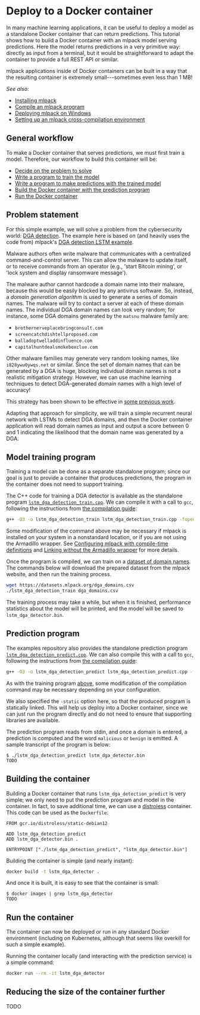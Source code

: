 # Deploy to a Docker container

In many machine learning applications, it can be useful to deploy a model as a
standalone Docker container that can return predictions.  This tutorial shows
how to build a Docker container with an mlpack model serving predictions.  Here
the model returns predictions in a very primitive way: directly as input from a
terminal, but it would be straightforward to adapt the container to provide a
full REST API or similar.

mlpack applications inside of Docker containers can be built in a way that the
resulting container is extremely small---sometimes even less than 1 MB!

*See also*:

 - [Installing mlpack](install.md)
 - [Compile an mlpack program](compile.md)
 - [Deploying mlpack on Windows](deploy_windows.md)
 - [Setting up an mlpack cross-compilation environment](../embedded/supported_boards.md)

## General workflow

To make a Docker container that serves predictions, we must first train a model.
Therefore, our workflow to build this container will be:

 * [Decide on the problem to solve](#problem-statement)
 * [Write a program to train the model](#model-training-program)
 * [Write a program to make predictions with the trained model](#prediction-program)
 * [Build the Docker container with the prediction program](#building-the-container)
 * [Run the Docker container](#run-the-container)

## Problem statement

For this simple example, we will solve a problem from the cybersecurity world:
[DGA detection](https://en.wikipedia.org/wiki/Domain_generation_algorithm).
The example here is based on (and heavily uses the code from) mlpack's
[DGA detection LSTM example](TODO).

Malware authors often write malware that communicates with a centralized
command-and-control server.  This can allow the malware to update itself, or to
receive commands from an operator (e.g., 'start Bitcoin mining', or 'lock system
and display ransomware message').

The malware author cannot hardcode a domain name into their malware, because
this would be easily blocked by any antivirus software.  So, instead, a *domain
generation algorithm* is used to generate a series of domain names.  The malware
will try to contact a server at each of these domain names.  The individual DGA
domain names can look very random; for instance, some DGA domains generated by
the `matsnu` malware family are:

 * `brothernerveplacebringconsult.com`
 * `screencatchdishtellproposed.com`
 * `balladoptwelladdinfluence.com`
 * `capitalhuntdealsmokeboxclue.com`

Other malware families may generate very random looking names, like
`i828ywu0ywqs.net` or similar.  Since the set of domain names that can be
generated by a DGA is huge, blocking individual domain names is not a realistic
mitigation strategy.  However, we can use machine learning techniques to detect
DGA-generated domain names with a high level of accuracy!

This strategy has been shown to be effective in
[some previous work](https://www.arxiv.org/pdf/1611.00791).

Adapting that approach for simplicity, we will train a simple recurrent neural
network with LSTMs to detect DGA domains, and then the Docker container
application will read domain names as input and output a score between 0 and 1
indicating the likelihood that the domain name was generated by a DGA.

## Model training program

Training a model can be done as a separate standalone program; since our goal is
just to provide a container that produces predictions, the program in the
container does not need to support training.

The C++ code for training a DGA detector is available as the standalone program
[`lstm_dga_detection_train.cpp`](TODO).  We can compile it with a call to `gcc`,
following the instructions from [the compilation guide](compile.md):

```sh
g++ -O3 -o lstm_dga_detection_train lstm_dga_detection_train.cpp -fopenmp -larmadillo
```

Some modification of the command above may be necessary if mlpack is installed
on your system in a nonstandard location, or if you are not using the Armadillo
wrapper.  See [Configuring mlpack with compile-time
definitions](compile.md#configuring-mlpack-with-compile-time-definitions) and
[Linking without the Armadillo
wrapper](compile.md#linking-without-the-armadillo-wrapper) for more details.

Once the program is compiled, we can train on a
[dataset of domain names](https://datasets.mlpack.org/dga_domains.csv).  The
commands below will download the prepared dataset from the mlpack website, and
then run the training process.

```sh
wget https://datasets.mlpack.org/dga_domains.csv
./lstm_dga_detection_train dga_domains.csv
```

The training process may take a while, but when it is finished, performance
statistics about the model will be printed, and the model will be saved to
`lstm_dga_detector.bin`.

## Prediction program

The examples repository also provides the standalone prediction program
[`lstm_dga_detection_predict.cpp`](TODO).  We can also compile this with a call
to `gcc`, following the instructions from [the compilation guide](compile.md):

```sh
g++ -O3 -o lstm_dga_detection_predict lstm_dga_detection_predict.cpp -fopenmp -larmadillo -static
```

As with the training program [above](#model-training-program), some modification
of the compilation command may be necessary depending on your configuration.

We also specified the `-static` option here, so that the produced program is
statically linked.  This will help us deploy into a Docker container, since we
can just run the program directly and do not need to ensure that supporting
libraries are available.

The prediction program reads from stdin, and once a domain is entered, a
prediction is computed and the word `malicious` or `benign` is emitted.  A
sample transcript of the program is below:

```
$ ./lstm_dga_detection_predict lstm_dga_detector.bin
TODO
```

## Building the container

Building a Docker container that runs `lstm_dga_detection_predict` is very
simple; we only need to put the prediction program and model in the container.
In fact, to save additional time, we can use a
[distroless](https://github.com/GoogleContainerTools/distroless) container.
This code can be used as the `Dockerfile`:

```
FROM gcr.io/distroless/static-debian12

ADD lstm_dga_detection_predict
ADD lstm_dga_detector.bin .

ENTRYPOINT ["./lstm_dga_detection_predict", "lstm_dga_detector.bin"]
```

Building the container is simple (and nearly instant):

```sh
docker build -t lstm_dga_detector .
```

And once it is built, it is easy to see that the container is small:

```
$ docker images | grep lstm_dga_detector
TODO
```

## Run the container

The container can now be deployed or run in any standard Docker environment
(including on Kubernetes, although that seems like overkill for such a simple
example).

Running the container locally (and interacting with the prediction service) is a
simple command:

```sh
docker run --rm -it lstm_dga_detector
```

## Reducing the size of the container further

TODO
